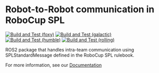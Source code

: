 # Robot-to-Robot communication in RoboCup SPL

[![Build and Test (foxy)](https://github.com/ijnek/r2r_spl/actions/workflows/build_and_test_foxy.yaml/badge.svg?branch=galactic)](https://github.com/ijnek/r2r_spl/actions/workflows/build_and_test_foxy.yaml?query=branch:galactic)
[![Build and Test (galactic)](https://github.com/ijnek/r2r_spl/actions/workflows/build_and_test_galactic.yaml/badge.svg?branch=galactic)](https://github.com/ijnek/r2r_spl/actions/workflows/build_and_test_galactic.yaml?query=branch:galactic)
[![Build and Test (humble)](https://github.com/ijnek/r2r_spl/actions/workflows/build_and_test_humble.yaml/badge.svg?branch=rolling)](https://github.com/ijnek/r2r_spl/actions/workflows/build_and_test_humble.yaml?query=branch:rolling)
[![Build and Test (rolling)](https://github.com/ijnek/r2r_spl/actions/workflows/build_and_test_rolling.yaml/badge.svg?branch=rolling)](https://github.com/ijnek/r2r_spl/actions/workflows/build_and_test_rolling.yaml?query=branch:rolling)

ROS2 package that handles intra-team communication using SPLStandardMessage defined in the RoboCup SPL rulebook.

For more information, see our [Documentation](https://robot2robot-spl.readthedocs.io/)
